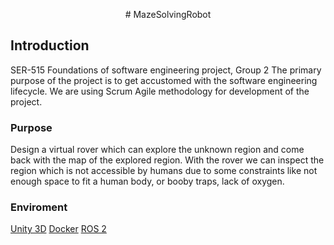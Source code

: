 <p align="center">
    # MazeSolvingRobot
</p>

## Introduction
SER-515 Foundations of software engineering project, Group 2
The primary purpose of the project is to get accustomed with the software engineering lifecycle. We are using Scrum Agile methodology for development of the project.
### Purpose
Design a virtual rover which can explore the unknown region and come back with the map of the explored region. With the rover we can inspect the region which is not accessible by humans due to some constraints like not enough space to fit a human body, or booby traps, lack of oxygen.

### Enviroment
<a href="https://store.unity.com/front-page?check_logged_in=1#plans-individual">Unity 3D</a>
<a href="https://docs.docker.com/engine/install/">Docker</a>
<a href="https://docs.ros.org/en/rolling/Installation.html">ROS 2</a>
